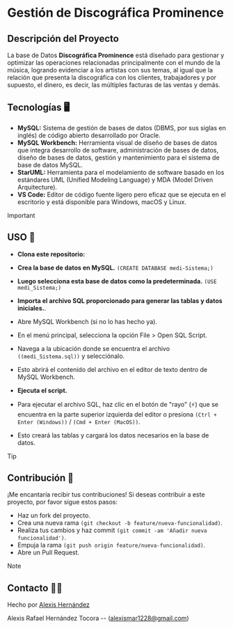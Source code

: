 # Gestión de Discográfica Prominence

## Descripción del Proyecto

La base de Datos **Discográfica Prominence** está diseñado para gestionar y optimizar las operaciones relacionadas principalmente con el mundo de la música, logrando evidenciar a los artistas con sus temas, al igual que la relación que presenta la discográfica con los clientes, trabajadores y por supuesto, el dinero, es decir, las múltiples facturas de las ventas y demás.

## Tecnologías 🖥️

- **MySQL:** Sistema de gestión de bases de datos (DBMS, por sus siglas en inglés) de código abierto desarrollado por Oracle.
- **MySQL Workbench:** Herramienta visual de diseño de bases de datos que integra desarrollo de software, administración de bases de datos, diseño de bases de datos, gestión y mantenimiento para el sistema de base de datos MySQL.
- **StarUML:** Herramienta para el modelamiento de software basado en los estándares UML (Unified Modeling Language) y MDA (Model Driven Arquitecture).
- **VS Code:** Editor de código fuente ligero pero eficaz que se ejecuta en el escritorio y está disponible para Windows, macOS y Linux.

> [!IMPORTANT]
> ## USO 🔧

- **Clona este repositorio:**


- **Crea la base de datos en MySQL.**
`(CREATE DATABASE medi-Sistema;)`

- **Luego selecciona esta base de datos como la predeterminada.**
`(USE medi_Sistema;)`
   
- **Importa el archivo SQL proporcionado para generar las tablas y datos iniciales.**.
- Abre MySQL Workbench (si no lo has hecho ya).
- En el menú principal, selecciona la opción File > Open SQL Script.
- Navega a la ubicación donde se encuentra el archivo `((medi_Sistema.sql))` y selecciónalo.
- Esto abrirá el contenido del archivo en el editor de texto dentro de MySQL Workbench.

- **Ejecuta el script.**
- Para ejecutar el archivo SQL, haz clic en el botón de "rayo" (⚡) que se encuentra en la parte superior izquierda del editor o presiona `(Ctrl + Enter (Windows))` / `(Cmd + Enter (MacOS))`.
- Esto creará las tablas y cargará los datos necesarios en la base de datos.

> [!TIP]
> ## Contribución 👥

¡Me encantaría recibir tus contribuciones! Si deseas contribuir a este proyecto, por favor sigue estos pasos:

- Haz un fork del proyecto.
- Crea una nueva rama `(git checkout -b feature/nueva-funcionalidad)`.
- Realiza tus cambios y haz commit `(git commit -am 'Añadir nueva funcionalidad')`.
- Empuja la rama `(git push origin feature/nueva-funcionalidad)`.
- Abre un Pull Request.

> [!NOTE]
> ## Contacto 🧑‍💻

Hecho por [Alexis Hernández](https://github.com/AlexisH28)

Alexis Rafael Hernández Tocora -- (alexismar1228@gmail.com)





